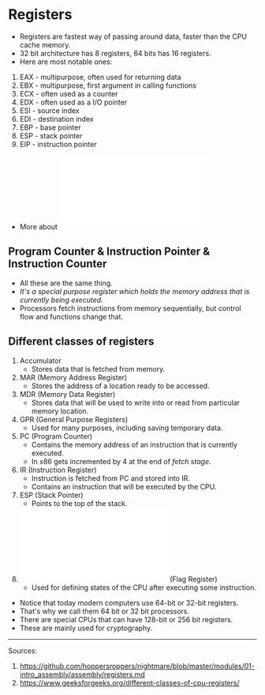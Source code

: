 # Registers

- Registers are fastest way of passing around data, faster than the CPU cache memory.
- 32 bit architecture has 8 registers, 64 bits has 16 registers.
- Here are most notable ones:

1. EAX - multipurpose, often used for returning data
2. EBX - multipurpose, first argument in calling functions
3. ECX - often used as a counter
4. EDX - often used as a I/O pointer
5. ESI - source index
6. EDI - destination index
7. EBP - base pointer
8. ESP - stack pointer
9. EIP - instruction pointer

- More about ![registers](../../tasks/registers/registers.md)

## Program Counter & Instruction Pointer & Instruction Counter

- All these are the same thing.
- *It's a special purpose register which holds the memory address that is currently being executed.*
- Processors fetch instructions from memory sequentially, but control flow and functions change that.


## Different classes of registers

1. Accumulator
    - Stores data that is fetched from memory.
2. MAR (Memory Address Register)
    - Stores the address of a location ready to be accessed.
3. MDR (Memory Data Register)
    - Stores data that will be used to write into or read from particular memory location.
4. GPR (General Purpose Registers)
    - Used for many purposes, including saving temporary data.
5. PC (Program Counter)
    - Contains the memory address of an instruction that is currently executed.
    - In x86 gets incremented by 4 at the end of *fetch stage*.
6. IR (Instruction Register)
    - Instruction is fetched from PC and stored into IR.
    - Contains an instruction that will be executed by the CPU.
7. ESP (Stack Pointer)
    - Points to the top of the stack.
8. ![EFLAG](../../tasks/flags/control_flow.md) (Flag Register)
    - Used for defining states of the CPU after executing some instruction.

- Notice that today modern computers use 64-bit or 32-bit registers.
- That's why we call them 64 bit or 32 bit processors.
- There are special CPUs that can have 128-bit or 256 bit registers.
- These are mainly used for cryptography.

---

Sources: 
1. https://github.com/hoppersroppers/nightmare/blob/master/modules/01-intro_assembly/assembly/registers.md
2. https://www.geeksforgeeks.org/different-classes-of-cpu-registers/
